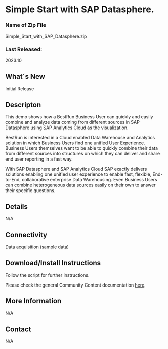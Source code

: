 # Simple Start with SAP Datasphere.

### Name of Zip File
Simple_Start_with_SAP_Datasphere.zip

### Last Released:
2023.10

## What´s New
Initial Release

## Descripton
This demo shows how a BestRun Business User can quickly and easily combine and analyze data coming from different sources in SAP Datasphere using SAP Analytics Cloud as the visualization.

BestRun is interested in a Cloud enabled Data Warehouse and Analytics solution in which Business Users find one unified User Experience. Business Users themselves want to be able to quickly combine their data from different sources into structures on which they can deliver and share end user reporting in a fast way.

With SAP Datasphere and SAP Analytics Cloud SAP exactly delivers solutions enabling one unified user experience to enable fast, flexible, End-to-End, collaborative enterprise Data Warehousing. Even Business Users can combine heterogeneous data sources easily on their own to answer their specific questions.

## Details
N/A

## Connectivity
Data acquisition (sample data)

## Download/Install Instructions
Follow the script for further instructions.

Please check the general Community Content documentation [here](https://help.sap.com/docs/SAP_ANALYTICS_CLOUD/42093f14b43c485fbe3adbbe81eff6c8/603e26204ce14bd8b5f9729a8123636f.html).

## More Information
N/A

## Contact
N/A
